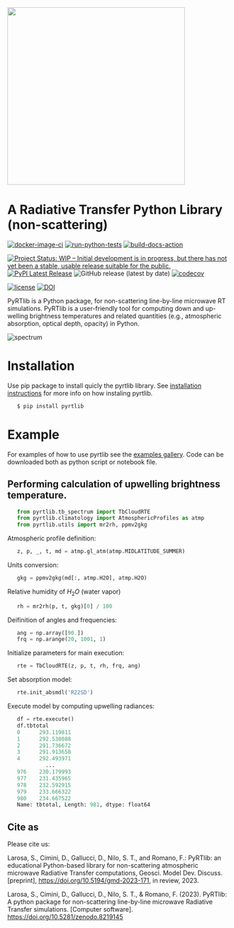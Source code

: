 <img align="" src="https://raw.githubusercontent.com/SatCloP/pyrtlib/main/resources/logo/logo_large_new.png" width="400">

# A Radiative Transfer Python Library (non-scattering)

[![docker-image-ci](https://github.com/SatCloP/pyrtlib/workflows/docker-image-ci/badge.svg)](https://github.com/SatCloP/pyrtlib/actions/workflows/docker-image.yml)
[![run-python-tests](https://github.com/SatCloP/pyrtlib/workflows/run-python-tests/badge.svg)](https://github.com/SatCloP/pyrtlib/actions/workflows/ci.yml)
[![build-docs-action](https://github.com/SatCloP/pyrtlib/workflows/build-docs-action/badge.svg)](https://github.com/SatCloP/pyrtlib/actions/workflows/build_docs.yml)

[![Project Status: WIP – Initial development is in progress, but there has not yet been a stable, usable release suitable for the public.](https://www.repostatus.org/badges/latest/active.svg)](https://www.repostatus.org/#active)
[![PyPI Latest Release](https://img.shields.io/pypi/v/pyrtlib.svg)](https://pypi.org/project/pyrtlib/)
![GitHub release (latest by date)](https://img.shields.io/github/v/release/SatCloP/pyrtlib?display_name=tag)
[![codecov](https://codecov.io/gh/SatCloP/pyrtlib/branch/main/graph/badge.svg?token=7DV4B4U1OZ)](https://codecov.io/gh/SatCloP/pyrtlib)

[![license](https://img.shields.io/github/license/SatCloP/pyrtlib.svg)](https://github.com/SatCloP/pyrtlib/blob/main/LICENSE)
[![DOI](https://zenodo.org/badge/345925671.svg)](https://zenodo.org/badge/latestdoi/345925671)

<!--[![GitHub commits since tagged version](https://img.shields.io/github/commits-since/SatCloP/pyrtlib/v1.0.0)](https://github.com/SatCloP/pyrtlib/commits/) -->
<!--[![GitHub commit](https://img.shields.io/github/last-commit/slarosa/pyrtlib)](https://github.com/SatCloP/pyrtlib/commits/main)-->
<!-- [![license](https://img.shields.io/github/license/slarosa/pyrtlib.svg)](https://github.com/SatCloP/pyrtlib/blob/main/LICENSE.md) -->

PyRTlib is a Python package, for non-scattering line-by-line microwave RT simulations. PyRTlib is a user-friendly tool for computing down and up-welling brightness temperatures and related quantities (e.g., atmospheric absorption, optical depth, opacity) in Python.

![spectrum](https://raw.githubusercontent.com/SatCloP/pyrtlib/main/resources/spectrum_r22.jpeg)

# Installation

Use pip package to install quicly the pyrtlib library. See [installation instructions](https://satclop.github.io/pyrtlib/en/main/installation.html) for more info on how instaling pyrtlib. 

```sh
   $ pip install pyrtlib
```

# Example

For examples of how to use pyrtlib see the [examples gallery](https://satclop.github.io/pyrtlib/en/main/examples/index.html). Code can be downloaded both as python script or notebook file.

## Performing calculation of upwelling brightness temperature.

```python
   from pyrtlib.tb_spectrum import TbCloudRTE
   from pyrtlib.climatology import AtmosphericProfiles as atmp
   from pyrtlib.utils import mr2rh, ppmv2gkg
```
Atmospheric profile definition:

```python   
   z, p, _, t, md = atmp.gl_atm(atmp.MIDLATITUDE_SUMMER)
```

Units conversion:

```python 
   gkg = ppmv2gkg(md[:, atmp.H2O], atmp.H2O)
```
Relative humidity of $H_2O$ (water vapor)

```python
   rh = mr2rh(p, t, gkg)[0] / 100
```
Deifinition of angles and frequencies:

```python 
   ang = np.array([90.])
   frq = np.arange(20, 1001, 1)
```
Initialize parameters for main execution:

```python 
   rte = TbCloudRTE(z, p, t, rh, frq, ang)
```
Set absorption model:

```python 
   rte.init_absmdl('R22SD')
```
Execute model by computing upwelling radiances:

```python 
   df = rte.execute()
   df.tbtotal
   0      293.119811
   1      292.538088
   2      291.736672
   3      291.913658
   4      292.493971
            ...    
   976    230.179993
   977    231.435965
   978    232.592915
   979    233.666322
   980    234.667522
   Name: tbtotal, Length: 981, dtype: float64
```

## Cite as
Please cite us: 

Larosa, S., Cimini, D., Gallucci, D., Nilo, S. T., and Romano, F.: PyRTlib: an educational Python-based library for non-scattering atmospheric microwave Radiative Transfer computations, Geosci. Model Dev. Discuss. [preprint], https://doi.org/10.5194/gmd-2023-171, in review, 2023.

Larosa, S., Cimini, D., Gallucci, D., Nilo, S. T., & Romano, F. (2023). PyRTlib: A python package for non-scattering line-by-line microwave Radiative Transfer simulations. [Computer software]. https://doi.org/10.5281/zenodo.8219145
